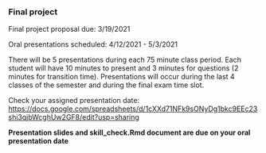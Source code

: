### Final project

Final project proposal due: 3/19/2021

Oral presentations scheduled: 4/12/2021 - 5/3/2021

There will be 5 presentations during each 75 minute class period. Each student will have 10 minutes to present and 3 minutes for questions (2 minutes for transition time). Presentations will occur during the last 4 classes of the semester and during the final exam time slot.

Check your assigned presentation date:
https://docs.google.com/spreadsheets/d/1cXXd71NFk9sONyDg1bkc9EEc23shi3qjbWcghUw2GF8/edit?usp=sharing

**Presentation slides and skill_check.Rmd document are due on your oral presentation date**